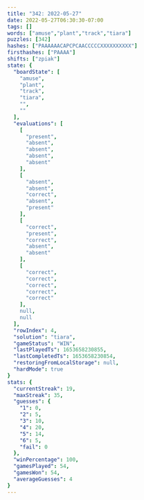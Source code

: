 ```yaml
---
title: "342: 2022-05-27"
date: 2022-05-27T06:30:30-07:00
tags: []
words: ["amuse","plant","track","tiara"]
puzzles: [342]
hashes: ["PAAAAAACAPCPCAACCCCCXXXXXXXXXX"]
firsthashes: ["PAAAA"]
shifts: ["zpiak"]
state: {
  "boardState": [
    "amuse",
    "plant",
    "track",
    "tiara",
    "",
    ""
  ],
  "evaluations": [
    [
      "present",
      "absent",
      "absent",
      "absent",
      "absent"
    ],
    [
      "absent",
      "absent",
      "correct",
      "absent",
      "present"
    ],
    [
      "correct",
      "present",
      "correct",
      "absent",
      "absent"
    ],
    [
      "correct",
      "correct",
      "correct",
      "correct",
      "correct"
    ],
    null,
    null
  ],
  "rowIndex": 4,
  "solution": "tiara",
  "gameStatus": "WIN",
  "lastPlayedTs": 1653658230855,
  "lastCompletedTs": 1653658230854,
  "restoringFromLocalStorage": null,
  "hardMode": true
}
stats: {
  "currentStreak": 19,
  "maxStreak": 35,
  "guesses": {
    "1": 0,
    "2": 5,
    "3": 10,
    "4": 20,
    "5": 14,
    "6": 5,
    "fail": 0
  },
  "winPercentage": 100,
  "gamesPlayed": 54,
  "gamesWon": 54,
  "averageGuesses": 4
}
---
```


<!-- more -->
